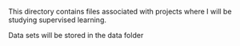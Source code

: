 This directory contains files associated with projects where I will be
studying supervised learning. 

Data sets will be stored in the data folder
